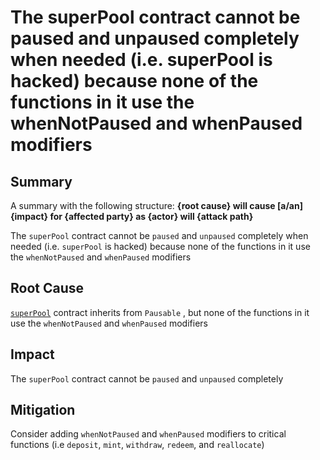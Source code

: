 # The superPool contract cannot be paused and unpaused completely when needed (i.e. superPool is hacked) because none of the functions in it use the whenNotPaused and whenPaused modifiers

## Summary

A summary with the following structure: **{root cause} will cause [a/an] {impact} for {affected party} as {actor} will {attack path}**

The `superPool` contract cannot be `paused` and `unpaused` completely when needed (i.e. `superPool` is hacked) because none of the functions in it use the `whenNotPaused` and `whenPaused` modifiers

## **Root Cause**


[`superPool`](https://github.com/sherlock-audit/2024-08-sentiment-v2-Emanueldlvg/blob/0b472f4bffdb2c7432a5d21f1636139cc01561a5/protocol-v2/src/SuperPool.sol#L25) contract inherits from `Pausable` , but none of the functions in it use the `whenNotPaused` and `whenPaused` modifiers


## **Impact**


The `superPool` contract cannot be `paused` and `unpaused` completely


## **Mitigation**

Consider adding `whenNotPaused` and `whenPaused` modifiers to critical functions (i.e `deposit`, `mint`, `withdraw`, `redeem`, and `reallocate`)
